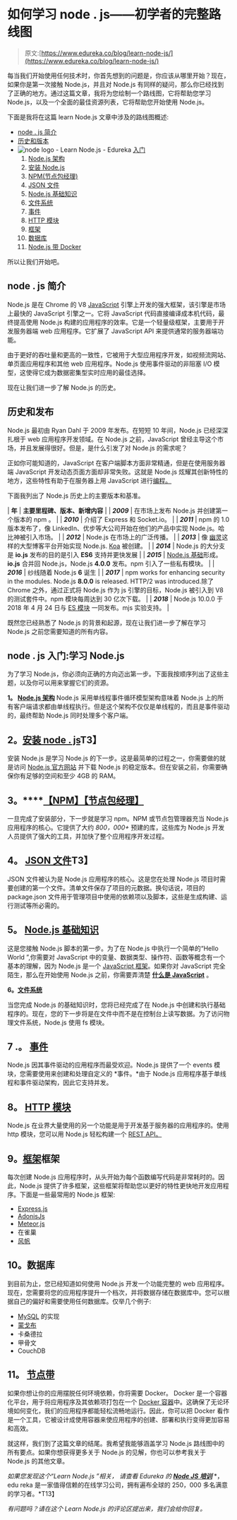 # 如何学习 node . js——初学者的完整路线图

> 原文:[https://www.edureka.co/blog/learn-node-js/](https://www.edureka.co/blog/learn-node-js/)

每当我们开始使用任何技术时，你首先想到的问题是，你应该从哪里开始？现在，如果你是第一次接触 Node.js，并且对 Node.js 有同样的疑问，那么你已经找到了正确的地方。通过这篇文章，我将为您绘制一个路线图，它将帮助您学习 Node.js，以及一个全面的最佳资源列表，它将帮助您开始使用 Node.js。

下面是我将在这篇 learn Node.js 文章中涉及的路线图概述:

*   [node . js 简介](#introduction)
*   [历史和版本](#history)
*   ![node logo - Learn Node.js - Edureka](../Images/0d41fb4be175debd2cb31607ffbef6f3.png) [入门](#gettingstarted)
    1.  [Node.js 架构](#architecture)
    2.  [安装 Node.js](#install)
    3.  [NPM(节点包经理)](#npm)
    4.  [JSON 文件](#json)
    5.  [Node.js 基础知识](#basics)
    6.  [文件系统](#file)
    7.  [事件](#events)
    8.  [HTTP 模块](#http)
    9.  [框架](#framework)
    10.  [数据库](#db)
    11.  [Node.js 带 Docker](#docker)

所以让我们开始吧。

## **node . js 简介**

Node.js 是在 Chrome 的 V8 [JavaScript](https://www.edureka.co/blog/what-is-javascript/) 引擎上开发的强大框架，该引擎是市场上最快的 JavaScript 引擎之一。它将 JavaScript 代码直接编译成本机代码，最终提高使用 Node.js 构建的应用程序的效率。它是一个轻量级框架，主要用于开发服务器端 web 应用程序。它扩展了 JavaScript API 来提供通常的服务器端功能。

由于更好的吞吐量和更高的一致性，它被用于大型应用程序开发，如视频流网站、单页面应用程序和其他 web 应用程序。Node.js 使用事件驱动的非阻塞 I/O 模型，这使得它成为数据密集型实时应用的最佳选择。

现在让我们进一步了解 Node.js 的历史。

## **历史和发布**

Node.js 最初由 Ryan Dahl 于 2009 年发布。在短短 10 年间，Node.js 已经深深扎根于 web 应用程序开发领域。在 Node.js 之前，JavaScript 曾经主导这个市场，并且发展得很好。但是，是什么引发了对 Node.js 的需求呢？

正如你可能知道的，JavaScript 在客户端脚本方面非常精通，但是在使用服务器端 JavaScript 开发动态页面方面却非常失败。这就是 Node.js 炫耀其创新特性的地方，这些特性有助于在服务器上用 JavaScript 进行[编程。](https://www.edureka.co/blog/javascript-string-functions/)

下面我列出了 Node.js 历史上的主要版本和基准。

| **年** | **主要里程碑、版本、新增内容** |
| ***2009*** | 在市场上发布 Node.js 并创建第一个版本的  npm 。 |
| ***2010*** | 介绍了 Express 和 Socket.io。 |
| ***2011*** | npm 的 1.0 版本发布了，像 LinkedIn、优步等大公司开始在他们的产品中实现 Node.js。哈比神被引入市场。 |
| ***2012*** | Node.js 在市场上的广泛传播。 |
| ***2013*** | 像  [幽灵](https://ghost.org/)这样的大型博客平台开始实现 Node.js. [Koa](https://koajs.com/) 被创建。 |
| ***2014*** | Node.js 的大分支是 **io.js** 发布的目的是引入 **ES6** 支持并更快发展 |
| ***2015*** | [Node.js 基础](https://foundation.nodejs.org/)形成。 **io.js** 合并回 Node.js，Node.js **4.0.0** 发布。npm 引入了一些私有模块。 |
| ***2016*** | 纱线随着 Node.js **6** 诞生 |
| ***2017*** | npm works for enhancing security in the modules. Node.js **8.0.0** is released. HTTP/2 was introduced.除了 Chrome 之外，通过正式将 Node.js 作为 js 引擎的目标，Node.js 被引入到 V8 的测试套件中。npm 模块每周达到 30 亿次下载。 |
| ***2018*** | Node.js 10.0.0 于 2018 年 4 月 24 日与 [ES 模块](https://nodejs.org/api/esm.html) 一同发布。mjs 实验支持。 |

既然您已经熟悉了 Node.js 的背景和起源，现在让我们进一步了解在学习 Node.js 之前您需要知道的所有内容。

## **node . js 入门:学习 Node.js**

为了学习 Node.js，你必须向正确的方向迈出第一步。下面我按顺序列出了这些主题，以及你可以用来掌握它们的资源。

**1。 [Node.js 架构](https://www.edureka.co/blog/what-is-node-js/#architecture)** Node.js 采用单线程事件循环模型架构意味着 Node.js 上的所有客户端请求都由单线程执行。但是这个架构不仅仅是单线程的，而且是事件驱动的，最终帮助 Node.js 同时处理多个客户端。

## **2。[安装 node . js](https://www.edureka.co/blog/node-js-installation/)T3】**

安装 Node.js 是学习 Node.js 的下一步。这是最简单的过程之一，你需要做的就是访问 [Node.js 官方网站](https://nodejs.org/en/download/) 并下载 Node.js 的稳定版本。但在安装之前，你需要确保你有足够的空间和至少 4GB 的 RAM。

## **3。****[【NPM】【节点包经理】](https://www.edureka.co/blog/node-js-npm-tutorial/)**

一旦完成了安装部分，下一步就是学习 npm。NPM 或节点包管理器充当 Node.js 应用程序的核心。它提供了大约 *800，000+* 预建的库，这些库为 Node.js 开发人员提供了强大的工具，并加快了整个应用程序开发过程。

## **4。 [JSON 文件](https://www.edureka.co/blog/node-js-npm-tutorial/#jsonfile)T3】**

JSON 文件被认为是 Node.js 应用程序的核心。这是您在处理 Node.js 项目时需要创建的第一个文件。清单文件保存了项目的元数据。换句话说，项目的 package.json 文件用于管理项目中使用的依赖项以及脚本，这些是生成构建、运行测试等所必需的。

## **5。** [**Node.js 基础知识**](https://www.edureka.co/blog/nodejs-tutorial/#basics)

这是您接触 Node.js 脚本的第一步。为了在 Node.js 中执行一个简单的“Hello World ”,你需要对 JavaScript 中的变量、数据类型、操作符、函数等概念有一个基本的理解，因为 Node.js 是一个 [JavaScript 框架](https://www.edureka.co/blog/top-10-javascript-frameworks/)。如果你对 JavaScript 完全陌生，那么在开始使用 Node.js 之前，你需要弄清楚 [**什么是 JavaScript**](https://www.edureka.co/blog/what-is-javascript/) 。

**6。[文件系统](https://www.edureka.co/blog/nodejs-tutorial/#filesystem)**

当您完成 Node.js 的基础知识时，您将已经完成了在 Node.js 中创建和执行基础程序的。现在，您的下一步将是在文件中而不是在控制台上读写数据。为了访问物理文件系统，Node.js 使用 fs 模块。

## 7 .**。** **[事件](https://www.edureka.co/blog/nodejs-tutorial/#events)**

Node.js 因其事件驱动的应用程序而最受欢迎。Node.js 提供了一个 events 模块，您需要使用来创建和处理自定义的 *事件。*由于 Node.js 应用程序基于单线程和事件驱动架构，因此它支持并发。

## **8。** [**HTTP 模块**](https://www.edureka.co/blog/nodejs-tutorial/#http)

Node.js 在业界大量使用的另一个功能是用于开发基于服务器的应用程序的。使用 http 模块，您可以用 Node.js 轻松构建一个 [REST API。](https://www.edureka.co/blog/rest-api-with-node-js/)

## **9。[框架](https://www.edureka.co/blog/node-js-express-tutorial/)框架**

每次创建 Node.js 应用程序时，从头开始为每个函数编写代码是非常耗时的。因此，Node.js 提供了许多框架，这些框架将帮助您以更好的特性更快地开发应用程序。下面是一些最常用的 Node.js 框架:

*   [Express.js](https://www.edureka.co/blog/expressjs-tutorial/)
*   [AdonisJs](https://adonisjs.com/)
*   [Meteor.js](https://www.meteor.com/)
*   在雀巢
*   [风帆](https://sailsjs.com/)

## 10。数据库

到目前为止，您已经知道如何使用 Node.js 开发一个功能完整的 web 应用程序。现在，您需要将您的应用程序提升一个档次，并将数据存储在数据库中。您可以根据自己的偏好和需要使用任何数据库。仅举几个例子:

*   [MySQL](https://www.edureka.co/blog/node-js-mysql-tutorial/) 的实现
*   [蒙戈布](https://www.edureka.co/blog/node-js-mongodb-tutorial/)
*   卡桑德拉
*   甲骨文
*   CouchDB

## **11。** **[节点带](https://www.edureka.co/blog/node-js-docker-tutorial/)**

如果你想让你的应用摆脱任何环境依赖，你将需要 Docker。 Docker 是一个容器化平台，用于将应用程序及其依赖项打包在一个 [Docker 容器](https://www.edureka.co/blog/docker-container/)中。这确保了无论环境如何变化，我们的应用程序都能轻松流畅地运行。因此，你可以把 Docker 看作是一个工具，它被设计成使用容器来使应用程序的创建、部署和执行变得更加容易和高效。

就这样，我们到了这篇文章的结尾。我希望我能够涵盖学习 Node.js 路线图中的所有要点。如果你想获得更多关于 Node.js 的见解，你也可以参考我关于 Node.js 的其他文章。

*如果您发现这个“Learn Node.js* *”相关，* *请查看 Edureka 的 [**Node JS 培训**](https://edureka.co/nodejs-certification-training)* *，edu reka 是一家值得信赖的在线学习公司，拥有遍布全球的 250，000 多名满意的学习者。*T13】

*有问题吗？请在这个 *Learn Node.js* 的评论区提出来，我们会给你回复。*
